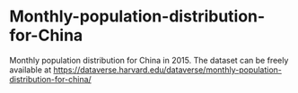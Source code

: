 # Monthly-population-distribution-for-China

Monthly population distribution for China in 2015. The dataset can be freely available at https://dataverse.harvard.edu/dataverse/monthly-population-distribution-for-china/
